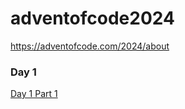 # adventofcode2024

https://adventofcode.com/2024/about

### Day 1

[Day 1 Part 1](https://adventofcode.com/2024/day/1)
